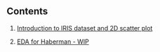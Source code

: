 ## Contents

1. [Introduction to IRIS dataset and 2D scatter plot](https://github.com/Abhiswain97/PGD_UOH/blob/Plotting-for-EDA/Exploratory_Data_Analysis_.ipynb)

2. [EDA for Haberman - WIP](https://github.com/Abhiswain97/PGD_UOH/blob/Plotting-for-EDA/haberman_EDA.ipynb)
